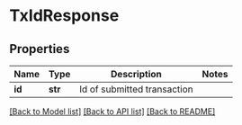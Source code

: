 # TxIdResponse

## Properties
Name | Type | Description | Notes
------------ | ------------- | ------------- | -------------
**id** | **str** | Id of submitted transaction | 

[[Back to Model list]](../README.md#documentation-for-models) [[Back to API list]](../README.md#documentation-for-api-endpoints) [[Back to README]](../README.md)

